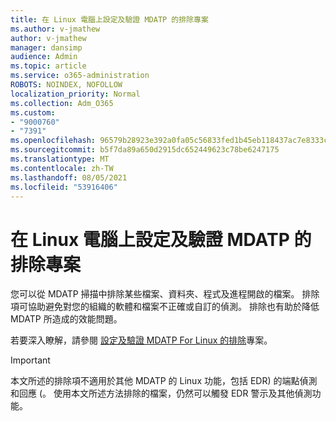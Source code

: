 ```yaml
---
title: 在 Linux 電腦上設定及驗證 MDATP 的排除專案
ms.author: v-jmathew
author: v-jmathew
manager: dansimp
audience: Admin
ms.topic: article
ms.service: o365-administration
ROBOTS: NOINDEX, NOFOLLOW
localization_priority: Normal
ms.collection: Adm_O365
ms.custom:
- "9000760"
- "7391"
ms.openlocfilehash: 96579b28923e392a0fa05c56833fed1b45eb118437ac7e8333c610ed69126f8e
ms.sourcegitcommit: b5f7da89a650d2915dc652449623c78be6247175
ms.translationtype: MT
ms.contentlocale: zh-TW
ms.lasthandoff: 08/05/2021
ms.locfileid: "53916406"
---
```

# <a name="configure-and-validate-exclusions-for-mdatp-on-a-linux-machine"></a>在 Linux 電腦上設定及驗證 MDATP 的排除專案

您可以從 MDATP 掃描中排除某些檔案、資料夾、程式及進程開啟的檔案。 排除項可協助避免對您的組織的軟體和檔案不正確或自訂的偵測。 排除也有助於降低 MDATP 所造成的效能問題。

若要深入瞭解，請參閱 [設定及驗證 MDATP For Linux 的排除](https://go.microsoft.com/fwlink/?linkid=2144517)專案。

> [!IMPORTANT]
> 本文所述的排除項不適用於其他 MDATP 的 Linux 功能，包括 EDR) 的端點偵測和回應 (。 使用本文所述方法排除的檔案，仍然可以觸發 EDR 警示及其他偵測功能。
